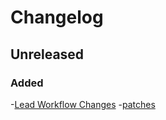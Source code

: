# Changelog

## Unreleased

### Added
-[Lead Workflow Changes](https://gitlab.com/atri-tech/atri-maintainers/switch-my-loan/-/merge_requests/3)
-[patches](https://gitlab.com/atri-tech/atri-maintainers/switch-my-loan/-/merge_requests/1)
